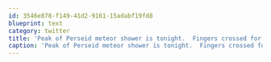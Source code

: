 ```yaml
---
id: 3546e878-f149-41d2-9161-15adabf19fd8
blueprint: text
category: twitter
title: 'Peak of Perseid meteor shower is tonight.  Fingers crossed for clear skies. http://tinyurl.com/2ctaam5'
caption: 'Peak of Perseid meteor shower is tonight.  Fingers crossed for clear skies. http://tinyurl.com/2ctaam5'
---
```

